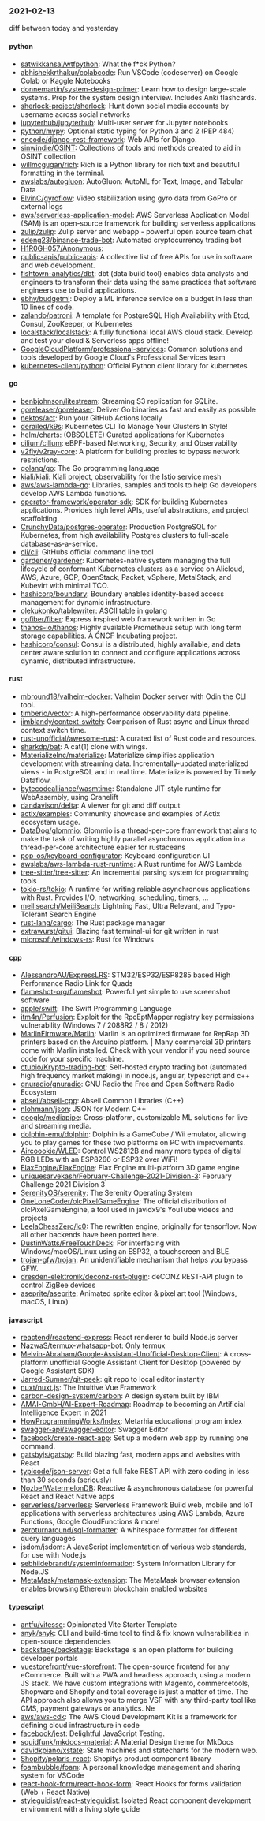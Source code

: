 ### 2021-02-13
diff between today and yesterday

#### python
* [satwikkansal/wtfpython](https://github.com/satwikkansal/wtfpython): What the f*ck Python? 
* [abhishekkrthakur/colabcode](https://github.com/abhishekkrthakur/colabcode): Run VSCode (codeserver) on Google Colab or Kaggle Notebooks
* [donnemartin/system-design-primer](https://github.com/donnemartin/system-design-primer): Learn how to design large-scale systems. Prep for the system design interview. Includes Anki flashcards.
* [sherlock-project/sherlock](https://github.com/sherlock-project/sherlock):  Hunt down social media accounts by username across social networks
* [jupyterhub/jupyterhub](https://github.com/jupyterhub/jupyterhub): Multi-user server for Jupyter notebooks
* [python/mypy](https://github.com/python/mypy): Optional static typing for Python 3 and 2 (PEP 484)
* [encode/django-rest-framework](https://github.com/encode/django-rest-framework): Web APIs for Django. 
* [sinwindie/OSINT](https://github.com/sinwindie/OSINT): Collections of tools and methods created to aid in OSINT collection
* [willmcgugan/rich](https://github.com/willmcgugan/rich): Rich is a Python library for rich text and beautiful formatting in the terminal.
* [awslabs/autogluon](https://github.com/awslabs/autogluon): AutoGluon: AutoML for Text, Image, and Tabular Data
* [ElvinC/gyroflow](https://github.com/ElvinC/gyroflow): Video stabilization using gyro data from GoPro or external logs
* [aws/serverless-application-model](https://github.com/aws/serverless-application-model): AWS Serverless Application Model (SAM) is an open-source framework for building serverless applications
* [zulip/zulip](https://github.com/zulip/zulip): Zulip server and webapp - powerful open source team chat
* [edeng23/binance-trade-bot](https://github.com/edeng23/binance-trade-bot): Automated cryptocurrency trading bot
* [H1R0GH057/Anonymous](https://github.com/H1R0GH057/Anonymous): 
* [public-apis/public-apis](https://github.com/public-apis/public-apis): A collective list of free APIs for use in software and web development.
* [fishtown-analytics/dbt](https://github.com/fishtown-analytics/dbt): dbt (data build tool) enables data analysts and engineers to transform their data using the same practices that software engineers use to build applications.
* [ebhy/budgetml](https://github.com/ebhy/budgetml): Deploy a ML inference service on a budget in less than 10 lines of code.
* [zalando/patroni](https://github.com/zalando/patroni): A template for PostgreSQL High Availability with Etcd, Consul, ZooKeeper, or Kubernetes
* [localstack/localstack](https://github.com/localstack/localstack):  A fully functional local AWS cloud stack. Develop and test your cloud & Serverless apps offline!
* [GoogleCloudPlatform/professional-services](https://github.com/GoogleCloudPlatform/professional-services): Common solutions and tools developed by Google Cloud's Professional Services team
* [kubernetes-client/python](https://github.com/kubernetes-client/python): Official Python client library for kubernetes

#### go
* [benbjohnson/litestream](https://github.com/benbjohnson/litestream): Streaming S3 replication for SQLite.
* [goreleaser/goreleaser](https://github.com/goreleaser/goreleaser): Deliver Go binaries as fast and easily as possible
* [nektos/act](https://github.com/nektos/act): Run your GitHub Actions locally 
* [derailed/k9s](https://github.com/derailed/k9s):  Kubernetes CLI To Manage Your Clusters In Style!
* [helm/charts](https://github.com/helm/charts): (OBSOLETE) Curated applications for Kubernetes
* [cilium/cilium](https://github.com/cilium/cilium): eBPF-based Networking, Security, and Observability
* [v2fly/v2ray-core](https://github.com/v2fly/v2ray-core): A platform for building proxies to bypass network restrictions.
* [golang/go](https://github.com/golang/go): The Go programming language
* [kiali/kiali](https://github.com/kiali/kiali): Kiali project, observability for the Istio service mesh
* [aws/aws-lambda-go](https://github.com/aws/aws-lambda-go): Libraries, samples and tools to help Go developers develop AWS Lambda functions.
* [operator-framework/operator-sdk](https://github.com/operator-framework/operator-sdk): SDK for building Kubernetes applications. Provides high level APIs, useful abstractions, and project scaffolding.
* [CrunchyData/postgres-operator](https://github.com/CrunchyData/postgres-operator): Production PostgreSQL for Kubernetes, from high availability Postgres clusters to full-scale database-as-a-service.
* [cli/cli](https://github.com/cli/cli): GitHubs official command line tool
* [gardener/gardener](https://github.com/gardener/gardener): Kubernetes-native system managing the full lifecycle of conformant Kubernetes clusters as a service on Alicloud, AWS, Azure, GCP, OpenStack, Packet, vSphere, MetalStack, and Kubevirt with minimal TCO.
* [hashicorp/boundary](https://github.com/hashicorp/boundary): Boundary enables identity-based access management for dynamic infrastructure.
* [olekukonko/tablewriter](https://github.com/olekukonko/tablewriter): ASCII table in golang
* [gofiber/fiber](https://github.com/gofiber/fiber):  Express inspired web framework written in Go
* [thanos-io/thanos](https://github.com/thanos-io/thanos): Highly available Prometheus setup with long term storage capabilities. A CNCF Incubating project.
* [hashicorp/consul](https://github.com/hashicorp/consul): Consul is a distributed, highly available, and data center aware solution to connect and configure applications across dynamic, distributed infrastructure.

#### rust
* [mbround18/valheim-docker](https://github.com/mbround18/valheim-docker): Valheim Docker server with Odin the CLI tool.
* [timberio/vector](https://github.com/timberio/vector): A high-performance observability data pipeline.
* [jimblandy/context-switch](https://github.com/jimblandy/context-switch): Comparison of Rust async and Linux thread context switch time.
* [rust-unofficial/awesome-rust](https://github.com/rust-unofficial/awesome-rust): A curated list of Rust code and resources.
* [sharkdp/bat](https://github.com/sharkdp/bat): A cat(1) clone with wings.
* [MaterializeInc/materialize](https://github.com/MaterializeInc/materialize): Materialize simplifies application development with streaming data. Incrementally-updated materialized views - in PostgreSQL and in real time. Materialize is powered by Timely Dataflow.
* [bytecodealliance/wasmtime](https://github.com/bytecodealliance/wasmtime): Standalone JIT-style runtime for WebAssembly, using Cranelift
* [dandavison/delta](https://github.com/dandavison/delta): A viewer for git and diff output
* [actix/examples](https://github.com/actix/examples): Community showcase and examples of Actix ecosystem usage.
* [DataDog/glommio](https://github.com/DataDog/glommio): Glommio is a thread-per-core framework that aims to make the task of writing highly parallel asynchronous application in a thread-per-core architecture easier for rustaceans
* [pop-os/keyboard-configurator](https://github.com/pop-os/keyboard-configurator): Keyboard configuration UI
* [awslabs/aws-lambda-rust-runtime](https://github.com/awslabs/aws-lambda-rust-runtime): A Rust runtime for AWS Lambda
* [tree-sitter/tree-sitter](https://github.com/tree-sitter/tree-sitter): An incremental parsing system for programming tools
* [tokio-rs/tokio](https://github.com/tokio-rs/tokio): A runtime for writing reliable asynchronous applications with Rust. Provides I/O, networking, scheduling, timers, ...
* [meilisearch/MeiliSearch](https://github.com/meilisearch/MeiliSearch): Lightning Fast, Ultra Relevant, and Typo-Tolerant Search Engine
* [rust-lang/cargo](https://github.com/rust-lang/cargo): The Rust package manager
* [extrawurst/gitui](https://github.com/extrawurst/gitui): Blazing  fast terminal-ui for git written in rust 
* [microsoft/windows-rs](https://github.com/microsoft/windows-rs): Rust for Windows

#### cpp
* [AlessandroAU/ExpressLRS](https://github.com/AlessandroAU/ExpressLRS): STM32/ESP32/ESP8285 based High Performance Radio Link for Quads
* [flameshot-org/flameshot](https://github.com/flameshot-org/flameshot): Powerful yet simple to use screenshot software  
* [apple/swift](https://github.com/apple/swift): The Swift Programming Language
* [itm4n/Perfusion](https://github.com/itm4n/Perfusion): Exploit for the RpcEptMapper registry key permissions vulnerability (Windows 7 / 2088R2 / 8 / 2012)
* [MarlinFirmware/Marlin](https://github.com/MarlinFirmware/Marlin): Marlin is an optimized firmware for RepRap 3D printers based on the Arduino platform. | Many commercial 3D printers come with Marlin installed. Check with your vendor if you need source code for your specific machine.
* [ctubio/Krypto-trading-bot](https://github.com/ctubio/Krypto-trading-bot): Self-hosted crypto trading bot (automated high frequency market making) in node.js, angular, typescript and c++
* [gnuradio/gnuradio](https://github.com/gnuradio/gnuradio): GNU Radio  the Free and Open Software Radio Ecosystem
* [abseil/abseil-cpp](https://github.com/abseil/abseil-cpp): Abseil Common Libraries (C++)
* [nlohmann/json](https://github.com/nlohmann/json): JSON for Modern C++
* [google/mediapipe](https://github.com/google/mediapipe): Cross-platform, customizable ML solutions for live and streaming media.
* [dolphin-emu/dolphin](https://github.com/dolphin-emu/dolphin): Dolphin is a GameCube / Wii emulator, allowing you to play games for these two platforms on PC with improvements.
* [Aircoookie/WLED](https://github.com/Aircoookie/WLED): Control WS2812B and many more types of digital RGB LEDs with an ESP8266 or ESP32 over WiFi!
* [FlaxEngine/FlaxEngine](https://github.com/FlaxEngine/FlaxEngine): Flax Engine  multi-platform 3D game engine
* [uniquesarvekash/February-Challenge-2021-Division-3](https://github.com/uniquesarvekash/February-Challenge-2021-Division-3): February Challenge 2021 Division 3
* [SerenityOS/serenity](https://github.com/SerenityOS/serenity): The Serenity Operating System 
* [OneLoneCoder/olcPixelGameEngine](https://github.com/OneLoneCoder/olcPixelGameEngine): The official distribution of olcPixelGameEngine, a tool used in javidx9's YouTube videos and projects
* [LeelaChessZero/lc0](https://github.com/LeelaChessZero/lc0): The rewritten engine, originally for tensorflow. Now all other backends have been ported here.
* [DustinWatts/FreeTouchDeck](https://github.com/DustinWatts/FreeTouchDeck): For interfacing with Windows/macOS/Linux using an ESP32, a touchscreen and BLE.
* [trojan-gfw/trojan](https://github.com/trojan-gfw/trojan): An unidentifiable mechanism that helps you bypass GFW.
* [dresden-elektronik/deconz-rest-plugin](https://github.com/dresden-elektronik/deconz-rest-plugin): deCONZ REST-API plugin to control ZigBee devices
* [aseprite/aseprite](https://github.com/aseprite/aseprite): Animated sprite editor & pixel art tool (Windows, macOS, Linux)

#### javascript
* [reactend/reactend-express](https://github.com/reactend/reactend-express): React renderer to build Node.js server
* [NazwaS/termux-whatsapp-bot](https://github.com/NazwaS/termux-whatsapp-bot): Only termux
* [Melvin-Abraham/Google-Assistant-Unofficial-Desktop-Client](https://github.com/Melvin-Abraham/Google-Assistant-Unofficial-Desktop-Client): A cross-platform unofficial Google Assistant Client for Desktop (powered by Google Assistant SDK)
* [Jarred-Sumner/git-peek](https://github.com/Jarred-Sumner/git-peek): git repo to local editor instantly
* [nuxt/nuxt.js](https://github.com/nuxt/nuxt.js): The Intuitive Vue Framework
* [carbon-design-system/carbon](https://github.com/carbon-design-system/carbon): A design system built by IBM
* [AMAI-GmbH/AI-Expert-Roadmap](https://github.com/AMAI-GmbH/AI-Expert-Roadmap): Roadmap to becoming an Artificial Intelligence Expert in 2021
* [HowProgrammingWorks/Index](https://github.com/HowProgrammingWorks/Index): Metarhia educational program index 
* [swagger-api/swagger-editor](https://github.com/swagger-api/swagger-editor): Swagger Editor
* [facebook/create-react-app](https://github.com/facebook/create-react-app): Set up a modern web app by running one command.
* [gatsbyjs/gatsby](https://github.com/gatsbyjs/gatsby): Build blazing fast, modern apps and websites with React
* [typicode/json-server](https://github.com/typicode/json-server): Get a full fake REST API with zero coding in less than 30 seconds (seriously)
* [Nozbe/WatermelonDB](https://github.com/Nozbe/WatermelonDB):  Reactive & asynchronous database for powerful React and React Native apps 
* [serverless/serverless](https://github.com/serverless/serverless):  Serverless Framework  Build web, mobile and IoT applications with serverless architectures using AWS Lambda, Azure Functions, Google CloudFunctions & more! 
* [zeroturnaround/sql-formatter](https://github.com/zeroturnaround/sql-formatter): A whitespace formatter for different query languages
* [jsdom/jsdom](https://github.com/jsdom/jsdom): A JavaScript implementation of various web standards, for use with Node.js
* [sebhildebrandt/systeminformation](https://github.com/sebhildebrandt/systeminformation): System Information Library for Node.JS
* [MetaMask/metamask-extension](https://github.com/MetaMask/metamask-extension):   The MetaMask browser extension enables browsing Ethereum blockchain enabled websites

#### typescript
* [antfu/vitesse](https://github.com/antfu/vitesse):  Opinionated Vite Starter Template
* [snyk/snyk](https://github.com/snyk/snyk): CLI and build-time tool to find & fix known vulnerabilities in open-source dependencies
* [backstage/backstage](https://github.com/backstage/backstage): Backstage is an open platform for building developer portals
* [vuestorefront/vue-storefront](https://github.com/vuestorefront/vue-storefront): The open-source frontend for any eCommerce. Built with a PWA and headless approach, using a modern JS stack. We have custom integrations with Magento, commercetools, Shopware and Shopify and total coverage is just a matter of time. The API approach also allows you to merge VSF with any third-party tool like CMS, payment gateways or analytics. Ne
* [aws/aws-cdk](https://github.com/aws/aws-cdk): The AWS Cloud Development Kit is a framework for defining cloud infrastructure in code
* [facebook/jest](https://github.com/facebook/jest): Delightful JavaScript Testing.
* [squidfunk/mkdocs-material](https://github.com/squidfunk/mkdocs-material): A Material Design theme for MkDocs
* [davidkpiano/xstate](https://github.com/davidkpiano/xstate): State machines and statecharts for the modern web.
* [Shopify/polaris-react](https://github.com/Shopify/polaris-react): Shopifys product component library
* [foambubble/foam](https://github.com/foambubble/foam): A personal knowledge management and sharing system for VSCode
* [react-hook-form/react-hook-form](https://github.com/react-hook-form/react-hook-form):  React Hooks for forms validation (Web + React Native)
* [styleguidist/react-styleguidist](https://github.com/styleguidist/react-styleguidist): Isolated React component development environment with a living style guide
